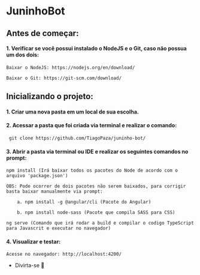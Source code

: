 # JuninhoBot
## Antes de começar:
#### 1. Verificar se você possui instalado o NodeJS e o Git, caso não possua um dos dois:
    
    Baixar o NodeJS: https://nodejs.org/en/download/
    
    Baixar o Git: https://git-scm.com/download/

## Inicializando o projeto:
#### 1. Criar uma nova pasta em um local de sua escolha.

#### 2. Acessar a pasta que foi criada via terminal e realizar o comando:
     
     git clone https://github.com/TiagoPaza/juninho-bot/

#### 3. Abrir a pasta via terminal ou IDE e realizar os seguintes comandos no prompt: 
    
    npm install (Irá baixar todos os pacotes do Node de acordo com o arquivo 'package.json')
    
    OBS: Pode ocorrer de dois pacotes não serem baixados, para corrigir basta baixar manualmente via prompt:
        
        a. npm install -g @angular/cli (Pacote do Angular)
        
        b. npm install node-sass (Pacote que compila SASS para CSS)
   
    ng serve (Comando que irá rodar a build e compilar o codigo TypeScript para Javascrit e executar no navegador)

#### 4. Visualizar e testar:
    
    Acesse no navegador: http://localhost:4200/

- Divirta-se :green_heart: